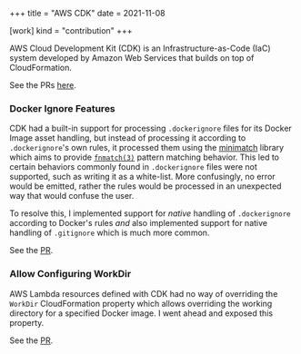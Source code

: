 +++
title = "AWS CDK"
date = 2021-11-08

[work]
kind = "contribution"
+++

AWS Cloud Development Kit (CDK) is an Infrastructure-as-Code (IaC) system developed by Amazon Web Services that builds on top of CloudFormation.

See the PRs [here](https://github.com/aws/aws-cdk/pulls?q=author%3Ablaenk+is%3Apr).

### Docker Ignore Features

CDK had a built-in support for processing `.dockerignore` files for its Docker Image asset handling, but instead of processing it according to `.dockerignore`'s own rules, it processed them using the [minimatch](https://github.com/isaacs/minimatch) library which aims to provide [`fnmatch(3)`](https://www.man7.org/linux/man-pages/man3/fnmatch.3.html) pattern matching behavior. This led to certain behaviors commonly found in `.dockerignore` files were not supported, such as writing it as a white-list. More confusingly, no error would be emitted, rather the rules would be processed in an unexpected way that would confuse the user.

To resolve this, I implemented support for _native_ handling of `.dockerignore` according to Docker's rules _and_ also implemented support for native handling of `.gitignore` which is much more common.

See the [PR](https://github.com/aws/aws-cdk/pull/10922).

### Allow Configuring WorkDir

AWS Lambda resources defined with CDK had no way of overriding the `WorkDir` CloudFormation property which allows overriding the working directory for a specified Docker image. I went ahead and exposed this property.

See the [PR](https://github.com/aws/aws-cdk/pull/16111).
